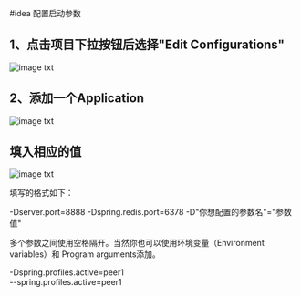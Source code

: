 #idea 配置启动参数

## 1、点击项目下拉按钮后选择"Edit Configurations"

![image txt](https://gitee.com/natsuki_kining/java-demo/raw/master//book/spring-cloud-and-docker2/chapter0-files/chapter4-microservice-discovery-eureka-ha-add-application.png)

## 2、添加一个Application
![image txt](https://gitee.com/natsuki_kining/java-demo/raw/master//book/spring-cloud-and-docker2/chapter0-files/chapter4-microservice-discovery-eureka-ha-projects.png)

## 填入相应的值
![image txt](https://gitee.com/natsuki_kining/java-demo/raw/master//book/spring-cloud-and-docker2/chapter0-files/chapter4-microservice-discovery-eureka-ha-application-param.png)



填写的格式如下：

-Dserver.port=8888 -Dspring.redis.port=6378 -D"你想配置的参数名"="参数值"   

多个参数之间使用空格隔开。当然你也可以使用环境变量（Environment variables）和 Program arguments添加。

-Dspring.profiles.active=peer1  
--spring.profiles.active=peer1
